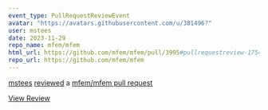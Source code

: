 ```yaml
---
event_type: PullRequestReviewEvent
avatar: "https://avatars.githubusercontent.com/u/381496?"
user: mstees
date: 2023-11-29
repo_name: mfem/mfem
html_url: https://github.com/mfem/mfem/pull/3995#pullrequestreview-1754195529
repo_url: https://github.com/mfem/mfem
---
```


<a href='https://github.com/mstees' target='_blank'>mstees</a> <a href='https://github.com/mfem/mfem/pull/3995#pullrequestreview-1754195529' target='_blank'>reviewed</a> a <a href='https://github.com/mfem/mfem/pull/3995' target='_blank'>mfem/mfem pull request</a>

<small></small>

<a href='https://github.com/mfem/mfem/pull/3995#pullrequestreview-1754195529' target='_blank'>View Review</a>